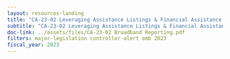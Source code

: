 ```yaml
---
layout: resources-landing
title: "CA-23-02 Leveraging Assistance Listings & Financial Assistance Award Descriptions to Help Meet Statutory Reporting"
subtitle: "CA-23-02 Leveraging Assistance Listings & Financial Assistance Award Descriptions to Help Meet Statutory Reporting"
doc-link: ../assets/files/CA-23-02 Broadband Reporting.pdf
filters: major-legislation controller-alert omb 2023
fiscal_year: 2023
---
```

